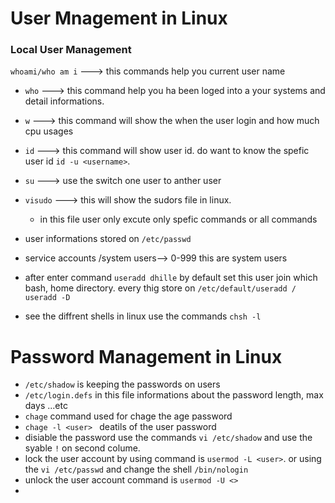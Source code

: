 # User Mnagement in Linux 

### Local User Management 

`whoami/who am i`    ---> this commands help you current user name
* `who`     ---> this command help you ha been loged into a your systems and detail informations.
* `w`       ---> this command will show the when the user login and how much cpu usages 
* `id`      ---> this command will show user id. do want to know the spefic user id `id -u <username>`.
* `su`      ---> use the switch one user to anther user
* `visudo`   ---> this will show the sudors file in linux.
    * in this file user only excute only spefic commands or all commands 
* user informations stored on  `/etc/passwd`


* service accounts /system users--> 0-999 this are system users 
* after enter command `useradd dhille` by default set this user join which bash, home directory. every thig store on `/etc/default/useradd / useradd -D`
* see the diffrent shells in linux use the commands `chsh -l`
  

# Password Management in Linux 

* `/etc/shadow` is keeping the passwords on users 
* `/etc/login.defs` in this file informations about the password length, max days ...etc 
* `chage` command used for chage the age password 
* `chage -l <user> ` deatils of the user password 
* disiable the password use the commands `vi /etc/shadow` and use the syable `!` on second colume.
* lock the user account by using command is `usermod -L <user>`. or using the `vi /etc/passwd` and change the shell `/bin/nologin`
* unlock the user account command is `usermod -U <>`
* 